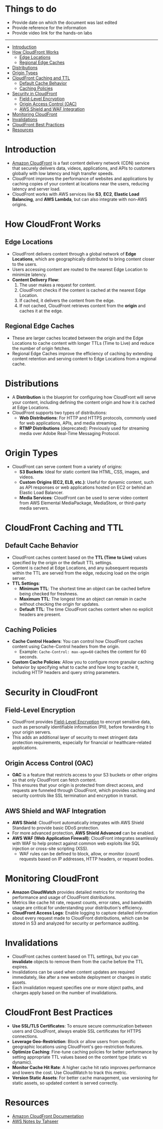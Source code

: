 <h1> Things to do </h1>

- Provide date on which the document was last edited
- Provide reference for the information
- Provide video link for the hands-on labs
---

- [Introduction](#introduction)
- [How CloudFront Works](#how-cloudfront-works)
  - [Edge Locations](#edge-locations)
  - [Regional Edge Caches](#regional-edge-caches)
- [Distributions](#distributions)
- [Origin Types](#origin-types)
- [CloudFront Caching and TTL](#cloudfront-caching-and-ttl)
  - [Default Cache Behavior](#default-cache-behavior)
  - [Caching Policies](#caching-policies)
- [Security in CloudFront](#security-in-cloudfront)
  - [Field-Level Encryption](#field-level-encryption)
  - [Origin Access Control (OAC)](#origin-access-control-oac)
  - [AWS Shield and WAF Integration](#aws-shield-and-waf-integration)
- [Monitoring CloudFront](#monitoring-cloudfront)
- [Invalidations](#invalidations)
- [CloudFront Best Practices](#cloudfront-best-practices)
- [Resources](#resources)

# Introduction
- [Amazon CloudFront](https://docs.aws.amazon.com/AmazonCloudFront/latest/DeveloperGuide/Introduction.html) is a fast content delivery network (CDN) service that securely delivers data, videos, applications, and APIs to customers globally with low latency and high transfer speeds.
- CloudFront improves the performance of websites and applications by caching copies of your content at locations near the users, reducing latency and server load.
- CloudFront works with AWS services like **S3**, **EC2**, **Elastic Load Balancing**, and **AWS Lambda**, but can also integrate with non-AWS origins.

# How CloudFront Works
## Edge Locations
- CloudFront delivers content through a global network of **Edge Locations**, which are geographically distributed to bring content closer to the users.
- Users accessing content are routed to the nearest Edge Location to minimize latency.
- **Content Delivery Flow**:
  1. The user makes a request for content.
  2. CloudFront checks if the content is cached at the nearest Edge Location.
  3. If cached, it delivers the content from the edge.
  4. If not cached, CloudFront retrieves content from the **origin** and caches it at the edge.

## Regional Edge Caches
- These are larger caches located between the origin and the Edge Locations to cache content with longer TTLs (Time to Live) and reduce the number of origin fetches.
- Regional Edge Caches improve the efficiency of caching by extending content retention and serving content to Edge Locations from a regional cache.

# Distributions
- A **Distribution** is the blueprint for configuring how CloudFront will serve your content, including defining the content origin and how it is cached at Edge Locations.
- CloudFront supports two types of distributions:
  - **Web Distributions**: For HTTP and HTTPS protocols, commonly used for web applications, APIs, and media streaming.
  - **RTMP Distributions** (deprecated): Previously used for streaming media over Adobe Real-Time Messaging Protocol.

# Origin Types
- CloudFront can serve content from a variety of origins:
  - **S3 Buckets**: Ideal for static content like HTML, CSS, images, and videos.
  - **Custom Origins (EC2, ELB, etc.)**: Useful for dynamic content, such as API responses or web applications hosted on EC2 or behind an Elastic Load Balancer.
  - **Media Services**: CloudFront can be used to serve video content from AWS Elemental MediaPackage, MediaStore, or third-party media servers.

# CloudFront Caching and TTL
## Default Cache Behavior
- CloudFront caches content based on the **TTL (Time to Live)** values specified by the origin or the default TTL settings.
- Content is cached at Edge Locations, and any subsequent requests within the TTL are served from the edge, reducing load on the origin server.
- **TTL Settings**:
  - **Minimum TTL**: The shortest time an object can be cached before being checked for freshness.
  - **Maximum TTL**: The longest time an object can remain in cache without checking the origin for updates.
  - **Default TTL**: The time CloudFront caches content when no explicit headers are present.

## Caching Policies
- **Cache Control Headers**: You can control how CloudFront caches content using Cache-Control headers from the origin.
  - Example: `Cache-Control: max-age=60` caches the content for 60 seconds.
- **Custom Cache Policies**: Allow you to configure more granular caching behavior by specifying what to cache and how long to cache it, including HTTP headers and query string parameters.

# Security in CloudFront
## Field-Level Encryption
- CloudFront provides [Field-Level Encryption](https://docs.aws.amazon.com/AmazonCloudFront/latest/DeveloperGuide/field-level-encryption.html) to encrypt sensitive data, such as personally identifiable information (PII), before forwarding it to your origin servers.
- This adds an additional layer of security to meet stringent data protection requirements, especially for financial or healthcare-related applications.

## Origin Access Control (OAC)
- **OAC** is a feature that restricts access to your S3 buckets or other origins so that only CloudFront can fetch content.
- This ensures that your origin is protected from direct access, and requests are funneled through CloudFront, which provides caching and security controls like SSL termination and encryption in transit.

## AWS Shield and WAF Integration
- **AWS Shield**: CloudFront automatically integrates with AWS Shield Standard to provide basic DDoS protection.
- For more advanced protection, **AWS Shield Advanced** can be enabled.
- **AWS WAF (Web Application Firewall)**: CloudFront integrates seamlessly with WAF to help protect against common web exploits like SQL injection or cross-site scripting (XSS).
  - WAF rules can be defined to block, allow, or monitor (count) requests based on IP addresses, HTTP headers, or request bodies.

# Monitoring CloudFront
- **Amazon CloudWatch** provides detailed metrics for monitoring the performance and usage of CloudFront distributions.
- Metrics like cache hit rate, request counts, error rates, and bandwidth usage are critical for understanding your distribution's efficiency.
- **CloudFront Access Logs**: Enable logging to capture detailed information about every request made to CloudFront distributions, which can be stored in S3 and analyzed for security or performance auditing.

# Invalidations
- CloudFront caches content based on TTL settings, but you can **invalidate** objects to remove them from the cache before the TTL expires.
- Invalidations can be used when content updates are required immediately, like after a new website deployment or changes in static assets.
- Each invalidation request specifies one or more object paths, and charges apply based on the number of invalidations.

# CloudFront Best Practices
- **Use SSL/TLS Certificates**: To ensure secure communication between users and CloudFront, always enable SSL certificates for HTTPS connections.
- **Leverage Geo-Restriction**: Block or allow users from specific geographic locations using CloudFront's geo-restriction features.
- **Optimize Caching**: Fine-tune caching policies for better performance by setting appropriate TTL values based on the content type (static vs dynamic).
- **Monitor Cache Hit Rate**: A higher cache hit ratio improves performance and lowers the cost. Use CloudWatch to track this metric.
- **Version Static Assets**: For better cache management, use versioning for static assets, so updated content is served correctly.

# Resources
- [Amazon CloudFront Documentation](https://docs.aws.amazon.com/AmazonCloudFront/latest/DeveloperGuide/Introduction.html)
- [AWS Notes by Tahseer](https://arkalim.notion.site/Notes-143374c83daa4d4991b07400056a2aa9)
